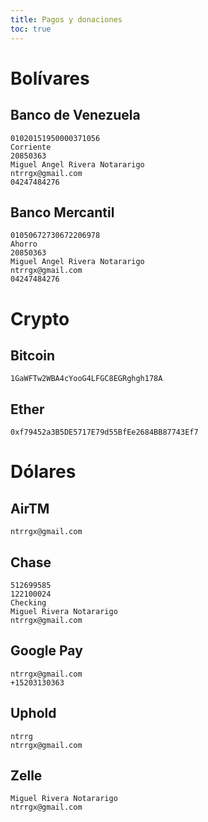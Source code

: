 ```yaml
---
title: Pagos y donaciones
toc: true
---
```


# Bolívares

## Banco de Venezuela

```
01020151950000371056
Corriente
20850363
Miguel Angel Rivera Notararigo
ntrrgx@gmail.com
04247484276
```

## Banco Mercantil

```
01050672730672206978
Ahorro
20850363
Miguel Angel Rivera Notararigo
ntrrgx@gmail.com
04247484276
```

# Crypto

## Bitcoin

```
1GaWFTw2WBA4cYooG4LFGC8EGRghgh178A
```

## Ether

```
0xf79452a3B5DE5717E79d55BfEe2684BB87743Ef7
```

# Dólares

## AirTM

```
ntrrgx@gmail.com
```

## Chase

```
512699585
122100024
Checking
Miguel Rivera Notararigo
ntrrgx@gmail.com
```

## Google Pay

```
ntrrgx@gmail.com
+15203130363
```

## Uphold

```
ntrrg
ntrrgx@gmail.com
```

## Zelle

```
Miguel Rivera Notararigo
ntrrgx@gmail.com
```

